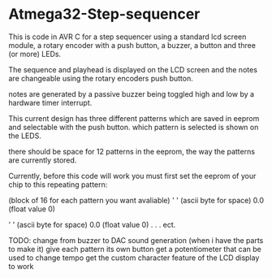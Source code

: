 # Atmega32-Step-sequencer

This is code in AVR C for a step sequencer using a standard lcd screen module, a rotary encoder with a push button, a buzzer, a button and three (or more) LEDs.

The sequence and playhead is displayed on the LCD screen and the notes are changeable using the rotary encoders push button.

notes are generated by a passive buzzer being toggled high and low by a hardware timer interrupt.

This current design has three different patterns which are saved in eeprom and selectable with the push button. which pattern is selected is shown on the LEDS.

there should be space for 12 patterns in the eeprom, the way the patterns are currently stored.

Currently, before this code will work you must first set the eeprom of your chip to this repeating pattern:

(block of 16 for each pattern you want avaliable)
' ' (ascii byte for space)
0.0 (float value 0)

' ' (ascii byte for space)
0.0 (float value 0)
.
.
. 
ect.

TODO:
  change from buzzer to DAC sound generation (when i have the parts to make it)
  give each pattern its own button
  get a potentiometer that can be used to change tempo 
  get the custom character feature of the LCD display to work
